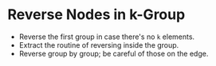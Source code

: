# Reverse Nodes in k-Group

* Reverse the first group in case there's no `k` elements.
* Extract the routine of reversing inside the group.
* Reverse group by group; be careful of those on the edge.
